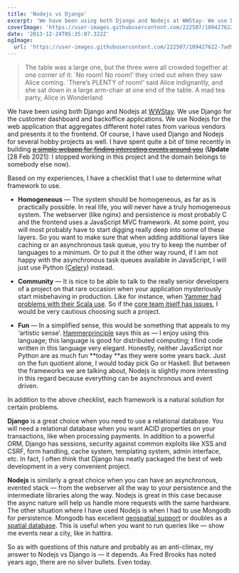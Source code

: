 ```yaml
---
title: 'Nodejs vs Django'
excerpt: 'We have been using both Django and Nodejs at WWStay- We use Django for the customer dashboard and Nodejs for the web application that aggregates different hotel rates from various vendors. Based on my experiences, I have a checklist that I use to determine what framework to use.'
coverImage: 'https://user-images.githubusercontent.com/222507/109427622-7ad93080-79f3-11eb-8411-519e3a696f6f.png'
date: '2013-12-24T05:35:07.322Z'
ogImage:
  url: 'https://user-images.githubusercontent.com/222507/109427622-7ad93080-79f3-11eb-8411-519e3a696f6f.png'
---
```


<blockquote class="flex flex-wrap flex-col bg-white text-gray-700 border-l-8 italic border-gray-400 px-4 py-3">
The table was a large one, but the three were all crowded together at one corner of it: `No room! No room!’ they cried out when they saw Alice coming. `There’s PLENTY of room!’ said Alice indignantly, and she sat down in a large arm-chair at one end of the table.
<span class="flex justify-end text-sm text-indigo-400 font-semibold pt-2">A mad tea party, Alice in Wonderland</span>
</blockquote>

We have been using both Django and Nodejs at [WWStay](https://wwstay.com/). We use Django for the customer dashboard and backoffice applications. We use Nodejs for the web application that aggregates different hotel rates from various vendors and presents it to the frontend. Of course, I have used Django and Nodejs for several hobby projects as well. I have spent quite a bit of time recently in building <strike>[a simple webapp for finding interesting events around you](http://www.hattira.com)</strike> (**Update** [28 Feb 2021]: I stopped working in this project and the domain belongs to somebody else now).

Based on my experiences, I have a checklist that I use to determine what framework to use.

- **Homogeneous** — The system should be homogeneous, as far as is practically possible. In real life, you will never have a truly homogeneous system. The webserver (like nginx) and persistence is most probably C and the frontend uses a JavaScript MVC framework. At some point, you will most probably have to start digging really deep into some of these layers. So you want to make sure that when adding additional layers like caching or an asynchronous task queue, you try to keep the number of languages to a minimum. Or to put it the other way round, if I am not happy with the asynchronous task queues available in JavaScript, I will just use Python ([Celery](http://www.celeryproject.org/)) instead.

- **Community** — It is nice to be able to talk to the really senior developers of a project on that rare occasion when your application mysteriously start misbehaving in production. Like for instance, when [Yammer had problems with their Scala use](http://eng.yammer.com/scala-at-yammer). So if the [core team itself has issues](http://blog.nodejs.org/2013/12/03/bnoordhuis-departure/), I would be very cautious choosing such a project.

- **Fun** — In a simplified sense, this would be something that appeals to my ‘artistic sense’. [Hammerprinciple](http://hammerprinciple.com/therighttool) says this as — I enjoy using this language; this language is good for distributed computing; I find code written in this language very elegant. Honestly, neither JavaScript nor Python are as much fun **today **as they were some years back. Just on the fun quotient alone, I would today pick Go or Haskell. But between the frameworks we are talking about, Nodejs is slightly more interesting in this regard because everything can be asynchronous and event driven.

In addition to the above checklist, each framework is a natural solution for certain problems.

**Django** is a great choice when you need to use a relational database. You will need a relational database when you want ACID properties on your transactions, like when processing payments. In addition to a powerful ORM, Django has sessions, security against common exploits like XSS and CSRF, form handling, cache system, templating system, admin interface, etc. In fact, I often think that Django has neatly packaged the best of web development in a very convenient project.

**Nodejs** is similarly a great choice when you can have an asynchronous, evented stack — from the webserver all the way to your persistence and the intermediate libraries along the way. Nodejs is great in this case because the async nature will help us handle more requests with the same hardware. The other situation where I have used Nodejs is when I had to use Mongodb for persistence. Mongodb has excellent [geospatial support](http://docs.mongodb.org/manual/reference/operator/query-geospatial/) or doubles as a [spatial database](http://en.wikipedia.org/wiki/Spatial_database). This is useful when you want to run queries like — show me events near a city, like in hattira.

So as with questions of this nature and probably as an anti-climax, my answer to Nodejs vs Django is — it depends. As Fred Brooks has noted years ago, there are no silver bullets. Even today.
